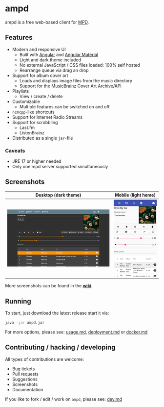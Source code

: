 # ampd

ampd is a free web-based client for [MPD](https://www.musicpd.org/). 

## Features

* Modern and responsive UI
  * Built with [Angular](https://angular.io/) and [Angular Material](https://material.angular.io/)
  * Light and dark theme included
  * No external JavaScript / CSS files loaded: 100% self hosted
  * Rearrange queue via drag an drop
* Support for album cover art
  * Loads and displays image files from the music directory
  * Support for the [MusicBrainz Cover Art Archive/API](https://wiki.musicbrainz.org/Cover_Art_Archive/API)
* Playlists
  * View / create / delete
* Customizable
  * Multiple features can be switched on and off
* `ncmcpp`-like shortcuts
* Support for Internet Radio Streams
* Support for scrobbling 
  * Last.fm
  * ListenBrainz
* Distributed as a single `jar`-file

### Caveats

* JRE 17 or higher needed
* Only one mpd server supported simultaneously

## Screenshots

Desktop (dark theme)             |  Mobile (light heme)
:-------------------------:|:-------------------------:
![Screenshot of ampd on a desktop](assets/screenshots/desktop.png)  | ![Screenshot of ampd on a mobile device](assets/screenshots/mobile.png)

More screenshots can be found in the [**wiki**](https://github.com/rain0r/ampd/wiki/Screenshots).

## Running

To start, just download the latest release start it via: 

```sh
java -jar ampd.jar
```

For more options, please see: [usage.md](docs/usage.md), [deployment.md](docs/deployment.md) or [docker.md](docs/docker.md)

## Contributing / hacking / developing

All types of contributions are welcome:

* Bug tickets
* Pull requests
* Suggestions
* Screenshots
* Documentation

If you like to fork / edit / work on `ampd`, please see: [dev.md](docs/dev.md)
